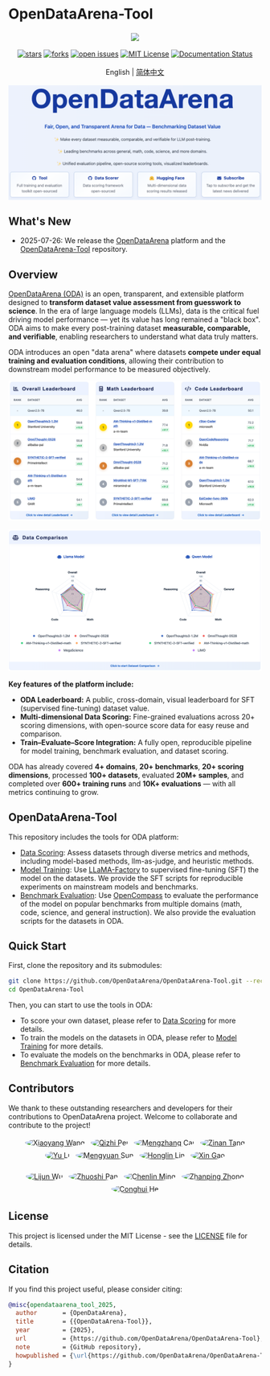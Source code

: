# OpenDataArena-Tool

<p align="center">
  <img src="docs/imgs/OpenDataArena.svg" width="300px" style="vertical-align:middle;">
  <br />
  <br />
  <a href="https://github.com/OpenDataArena/OpenDataArena-Tool"><img alt="stars" src="https://img.shields.io/github/stars/OpenDataArena/OpenDataArena-Tool" /></a>
  <a href="https://github.com/OpenDataArena/OpenDataArena-Tool"><img alt="forks" src="https://img.shields.io/github/forks/OpenDataArena/OpenDataArena-Tool" /></a>
  <a href="https://github.com/OpenDataArena/OpenDataArena-Tool/issues"><img alt="open issues" src="https://img.shields.io/github/issues-raw/OpenDataArena/OpenDataArena-Tool" /></a>
  <a href="https://github.com/OpenDataArena/OpenDataArena-Tool/blob/main/LICENSE"><img alt="MIT License" src="https://img.shields.io/badge/license-MIT-blue.svg" /></a>
  <!-- <a href="https://github.com/OpenDataArena/OpenDataArena-Tool/releases">
    <img alt="Latest Release" src="https://img.shields.io/github/release/OpenDataArena/OpenDataArena-Tool.svg" />
  </a> -->
  <a href="https://opendataarena-tool.readthedocs.io/en/latest/?badge=latest"><img alt="Documentation Status" src="https://readthedocs.org/projects/opendataarena-tool/badge/?version=latest" /></a>
  <br />
  <br />
  English | <a href="README_zh-CN.md">简体中文</a> 
  <br />
  <br />
  <img src="./docs/imgs/ODA_first.png" style="vertical-align:middle;">
</p>


## What's New
- 2025-07-26: We release the [OpenDataArena](https://opendataarena.github.io/) platform and the [OpenDataArena-Tool](https://github.com/OpenDataArena/OpenDataArena-Tool) repository.

## Overview

[OpenDataArena (ODA)](https://opendataarena.github.io/) is an open, transparent, and extensible platform designed to **transform dataset value assessment from guesswork to science**. In the era of large language models (LLMs), data is the critical fuel driving model performance — yet its value has long remained a "black box". ODA aims to make every post-training dataset **measurable, comparable, and verifiable**, enabling researchers to understand what data truly matters.

ODA introduces an open "data arena" where datasets **compete under equal training and evaluation conditions**, allowing their contribution to downstream model performance to be measured objectively.

![](./docs/imgs/oda_overview.png)

![](./docs/imgs/oda_comp.png)

**Key features of the platform include:**

* **ODA Leaderboard:** A public, cross-domain, visual leaderboard for SFT (supervised fine-tuning) dataset value.
* **Multi-dimensional Data Scoring:** Fine-grained evaluations across 20+ scoring dimensions, with open-source score data for easy reuse and comparison.
* **Train–Evaluate–Score Integration:** A fully open, reproducible pipeline for model training, benchmark evaluation, and dataset scoring.

ODA has already covered **4+ domains**, **20+ benchmarks**, **20+ scoring dimensions**, processed **100+ datasets**, evaluated **20M+ samples**, and completed over **600+ training runs** and **10K+ evaluations** — with all metrics continuing to grow.

## OpenDataArena-Tool
This repository includes the tools for ODA platform:
* [Data Scoring](./data_scorer): Assess datasets through diverse metrics and methods, including model-based methods, llm-as-judge, and heuristic methods.
* [Model Training](./model_train): Use [LLaMA-Factory](https://github.com/hiyouga/LLaMA-Factory) to supervised fine-tuning (SFT) the model on the datasets. We provide the SFT scripts for reproducible experiments on mainstream models and benchmarks.
* [Benchmark Evaluation](./model_eval): Use [OpenCompass](https://github.com/open-compass/opencompass) to evaluate the performance of the model on popular benchmarks from multiple domains (math, code, science, and general instruction). We also provide the evaluation scripts for the datasets in ODA.


## Quick Start
First, clone the repository and its submodules:
```bash
git clone https://github.com/OpenDataArena/OpenDataArena-Tool.git --recursive
cd OpenDataArena-Tool
```
Then, you can start to use the tools in ODA:
* To score your own dataset, please refer to [Data Scoring](./data_scorer) for more details.
* To train the models on the datasets in ODA, please refer to [Model Training](./model_train) for more details.
* To evaluate the models on the benchmarks in ODA, please refer to [Benchmark Evaluation](./model_eval) for more details.

## Contributors
We thank to these outstanding researchers and developers for their contributions to OpenDataArena project. Welcome to collaborate and contribute to the project!
<p align="center">
  <a href="https://github.com/gavinwxy" title="Xiaoyang Wang"><img src="docs/avatars_circle/gavinwxy.svg" width="60" alt="Xiaoyang Wang" style="border-radius: 50%; margin: 4px;"></a>
  <a href="https://github.com/QizhiPei" title="Qizhi Pei"><img src="docs/avatars_circle/QizhiPei.svg" width="60" alt="Qizhi Pei" style="border-radius: 50%; margin: 4px;"></a>
  <a href="https://github.com/orangeadegit" title="Mengzhang Cai"><img src="docs/avatars_circle/orangeadegit.svg" width="60" alt="Mengzhang Cai" style="border-radius: 50%; margin: 4px;"></a>
  <a href="https://github.com/Word2VecT" title="Zinan Tang"><img src="docs/avatars_circle/Word2VecT.svg" width="60" alt="Zinan Tang" style="border-radius: 50%; margin: 4px;"></a>
  <a href="https://github.com/Leey21" title="Yu Li"><img src="docs/avatars_circle/Leey21.svg" width="60" alt="Yu Li" style="border-radius: 50%; margin: 4px;"></a>
  <a href="https://github.com/MySunX" title="Mengyuan Sun"><img src="docs/avatars_circle/MySunX.svg" width="60" alt="Mengyuan Sun" style="border-radius: 50%; margin: 4px;"></a>
  <a href="https://github.com/LHL3341" title="Honglin Lin"><img src="docs/avatars_circle/LHL3341.svg" width="60" alt="Honglin Lin" style="border-radius: 50%; margin: 4px;"></a>
  <a href="https://github.com/GX-XinGao" title="Xin Gao"><img src="docs/avatars_circle/GX-XinGao.svg" width="60" alt="Xin Gao" style="border-radius: 50%; margin: 4px;"></a>
  <br />
  <br />
  <a href="https://github.com/apeterswu" title="Lijun Wu"><img src="docs/avatars_circle/apeterswu.svg" width="60" alt="Lijun Wu" style="border-radius: 50%; margin: 4px;"></a>
  <a href="https://github.com/pzs19" title="Zhuoshi Pan"><img src="docs/avatars_circle/pzs19.svg" width="60" alt="Zhuoshi Pan" style="border-radius: 50%; margin: 4px;"></a>
  <a href="https://github.com/ming-bot" title="Chenlin Ming"><img src="docs/avatars_circle/ming-bot.svg" width="60" alt="Chenlin Ming" style="border-radius: 50%; margin: 4px;"></a>
  <a href="https://github.com/ChampionZhong" title="Zhanping Zhong"><img src="docs/avatars_circle/ChampionZhong.svg" width="60" alt="Zhanping Zhong" style="border-radius: 50%; margin: 4px;"></a>
  <a href="https://github.com/conghui" title="Conghui He"><img src="docs/avatars_circle/conghui.svg" width="60" alt="Conghui He" style="border-radius: 50%; margin: 4px;"></a>
</p>



## License
This project is licensed under the MIT License - see the [LICENSE](./LICENSE) file for details.

## Citation
If you find this project useful, please consider citing:

```bibtex
@misc{opendataarena_tool_2025,
  author       = {OpenDataArena},
  title        = {{OpenDataArena-Tool}},
  year         = {2025},
  url          = {https://github.com/OpenDataArena/OpenDataArena-Tool},
  note         = {GitHub repository},
  howpublished = {\url{https://github.com/OpenDataArena/OpenDataArena-Tool}},
}
```

<!-- ## Star History
![Star History Chart](https://api.star-history.com/svg?repos=OpenDataArena/OpenDataArena-Tool&type=Date) -->
